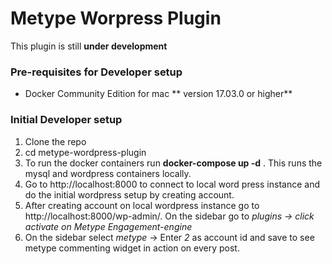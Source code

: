 # Metype Worpress Plugin
This plugin is still **under development**

### Pre-requisites for Developer setup
* Docker Community Edition for mac ** version 17.03.0 or higher**

### Initial Developer setup
1. Clone the repo
2. cd metype-wordpress-plugin
3. To run the docker containers run __docker-compose up -d__ . This runs the mysql and wordpress containers locally.
4. Go to http://localhost:8000 to connect to local word press instance and do the initial wordpress setup by creating account.
5. After creating account on local wordpress instance go to http://localhost:8000/wp-admin/. On the sidebar go to *plugins -> click activate on Metype Engagement-engine*
6. On the sidebar select *metype* -> Enter *2* as account id and save to see metype commenting widget in action on every post.